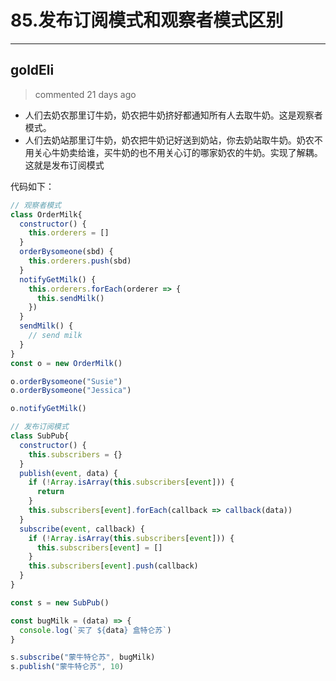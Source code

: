 
 # 85.发布订阅模式和观察者模式区别 
  
 ***
## goldEli 
 > commented 21 days ago 

* 人们去奶农那里订牛奶，奶农把牛奶挤好都通知所有人去取牛奶。这是观察者模式。
* 人们去奶站那里订牛奶，奶农把牛奶记好送到奶站，你去奶站取牛奶。奶农不用关心牛奶卖给谁，买牛奶的也不用关心订的哪家奶农的牛奶。实现了解耦。这就是发布订阅模式

代码如下：


```JavaScript
// 观察者模式
class OrderMilk{
  constructor() {
    this.orderers = []
  }
  orderBysomeone(sbd) {
    this.orderers.push(sbd)
  }
  notifyGetMilk() {
    this.orderers.forEach(orderer => {
      this.sendMilk()
    })
  }
  sendMilk() {
    // send milk
  }
}
const o = new OrderMilk()

o.orderBysomeone("Susie")
o.orderBysomeone("Jessica")

o.notifyGetMilk()

```

```JavaScript
// 发布订阅模式
class SubPub{
  constructor() {
    this.subscribers = {}
  }
  publish(event, data) {
    if (!Array.isArray(this.subscribers[event])) {
      return
    }
    this.subscribers[event].forEach(callback => callback(data))
  }
  subscribe(event, callback) {
    if (!Array.isArray(this.subscribers[event])) {
      this.subscribers[event] = []
    }
    this.subscribers[event].push(callback)
  }
}

const s = new SubPub()

const bugMilk = (data) => {
  console.log(`买了 ${data} 盒特仑苏`)
}

s.subscribe("蒙牛特仑苏", bugMilk)
s.publish("蒙牛特仑苏", 10)

```